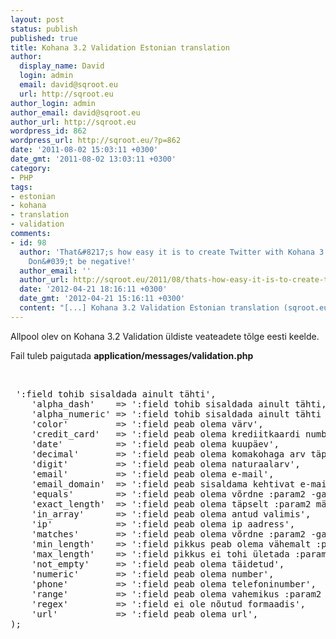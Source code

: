 ```yaml
---
layout: post
status: publish
published: true
title: Kohana 3.2 Validation Estonian translation
author:
  display_name: David
  login: admin
  email: david@sqroot.eu
  url: http://sqroot.eu
author_login: admin
author_email: david@sqroot.eu
author_url: http://sqroot.eu
wordpress_id: 862
wordpress_url: http://sqroot.eu/?p=862
date: '2011-08-02 15:03:11 +0300'
date_gmt: '2011-08-02 13:03:11 +0300'
category:
- PHP
tags:
- estonian
- kohana
- translation
- validation
comments:
- id: 98
  author: 'That&#8217;s how easy it is to create Twitter with Kohana 3 | SQroot ::
    Don&#039;t be negative!'
  author_email: ''
  author_url: http://sqroot.eu/2011/08/thats-how-easy-it-is-to-create-twitter-with-kohana-3/
  date: '2012-04-21 18:16:11 +0300'
  date_gmt: '2012-04-21 15:16:11 +0300'
  content: "[...] Kohana 3.2 Validation Estonian translation (sqroot.eu) [...]"
---
```


Allpool olev on Kohana 3.2 Validation &uuml;ldiste veateadete t&otilde;lge eesti keelde.


Fail tuleb paigutada <strong>application/messages/validation.php</strong>


&nbsp;

<pre> &#039;:field tohib sisaldada ainult t&auml;hti&#039;,
	&#039;alpha_dash&#039;    =&gt; &#039;:field tohib sisaldada ainult t&auml;hti, numbreid ja sidekriipse&#039;,
	&#039;alpha_numeric&#039; =&gt; &#039;:field tohib sisaldada ainult t&auml;hti ja numbreid&#039;,
	&#039;color&#039;         =&gt; &#039;:field peab olema v&auml;rv&#039;,
	&#039;credit_card&#039;   =&gt; &#039;:field peab olema krediitkaardi number&#039;,
	&#039;date&#039;          =&gt; &#039;:field peab olema kuup&auml;ev&#039;,
	&#039;decimal&#039;       =&gt; &#039;:field peab olema komakohaga arv t&auml;pselt :param2 komakohaga&#039;,
	&#039;digit&#039;         =&gt; &#039;:field peab olema naturaalarv&#039;,
	&#039;email&#039;         =&gt; &#039;:field peab olema e-mail&#039;,
	&#039;email_domain&#039;  =&gt; &#039;:field peab sisaldama kehtivat e-maili domeeninime&#039;,
	&#039;equals&#039;        =&gt; &#039;:field peab olema v&otilde;rdne :param2 -ga&#039;,
	&#039;exact_length&#039;  =&gt; &#039;:field peab olema t&auml;pselt :param2 m&auml;rgi pikkune&#039;,
	&#039;in_array&#039;      =&gt; &#039;:field peab olema antud valimis&#039;,
	&#039;ip&#039;            =&gt; &#039;:field peab olema ip aadress&#039;,
	&#039;matches&#039;       =&gt; &#039;:field peab olema v&otilde;rdne :param2 -ga&#039;,
	&#039;min_length&#039;    =&gt; &#039;:field pikkus peab olema v&auml;hemalt :param2 m&auml;rgi pikkune&#039;,
	&#039;max_length&#039;    =&gt; &#039;:field pikkus ei tohi &uuml;letada :param2 m&auml;rki&#039;,
	&#039;not_empty&#039;     =&gt; &#039;:field peab olema t&auml;idetud&#039;,
	&#039;numeric&#039;       =&gt; &#039;:field peab olema number&#039;,
	&#039;phone&#039;         =&gt; &#039;:field peab olema telefoninumber&#039;,
	&#039;range&#039;         =&gt; &#039;:field peab olema vahemikus :param2 kuni :param3&#039;,
	&#039;regex&#039;         =&gt; &#039;:field ei ole n&otilde;utud formaadis&#039;,
	&#039;url&#039;           =&gt; &#039;:field peab olema url&#039;,
);
</pre>
